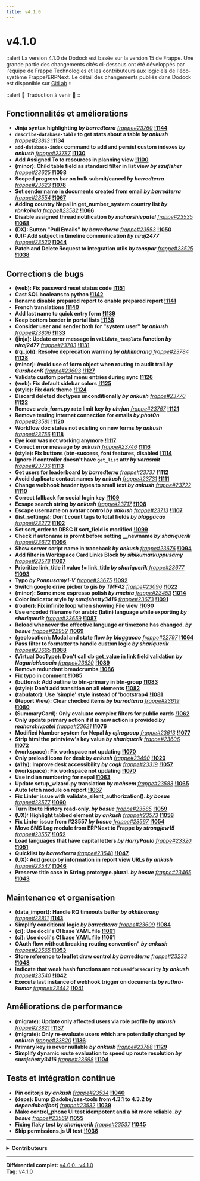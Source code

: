 ```yaml
---
title: v4.1.0
---
```


# v4.1.0

::alert
La version 4.1.0 de Dodock est basée sur la version 15 de Frappe.
Une grande partie des changements cités ci-dessous ont été développés par l'équipe de Frappe Technologies et les contributeurs aux logiciels de l'éco-système Frappe/ERPNext.
Le détail des changements publiés dans Dodock est disponible sur [GitLab](https://gitlab.com/dokos/dodock/-/releases/v4.1.0)
::

::alert
:construction: Traduction à venir :construction:
::

## Fonctionnalités et améliorations

- **Jinja syntax highlighting _by barredterra_** [_frappe#23760_](https://github.com/frappe/frappe/pull/23760) **[!1144](https://gitlab.com/dokos/dodock/-/merge_requests/1144)**
- **`describe-database-table` to get stats about a table _by ankush_** [_frappe#23813_](https://github.com/frappe/frappe/pull/23813) **[!1134](https://gitlab.com/dokos/dodock/-/merge_requests/1134)**
- **`add-database-index` command to add and persist custom indexes _by ankush_** [_frappe#23787_](https://github.com/frappe/frappe/pull/23787) **[!1130](https://gitlab.com/dokos/dodock/-/merge_requests/1130)**
- **Add Assigned To to resources in planning view** **[!1100](https://gitlab.com/dokos/dodock/-/merge_requests/1100)**
- **(minor): Child table field as standard filter in list view _by szufisher_** [_frappe#23625_](https://github.com/frappe/frappe/pull/23625) **[!1098](https://gitlab.com/dokos/dodock/-/merge_requests/1098)**
- **Scoped progress bar on bulk submit/cancel _by barredterra_** [_frappe#23623_](https://github.com/frappe/frappe/pull/23623) **[!1078](https://gitlab.com/dokos/dodock/-/merge_requests/1078)**
- **Set sender name in documents created from email _by barredterra_** [_frappe#23554_](https://github.com/frappe/frappe/pull/23554) **[!1067](https://gitlab.com/dokos/dodock/-/merge_requests/1067)**
- **Adding country Nepal in get\_number\_system country list _by rbnkoirala_** [_frappe#23582_](https://github.com/frappe/frappe/pull/23582) **[!1066](https://gitlab.com/dokos/dodock/-/merge_requests/1066)**
- **Disable assigned thread notification _by maharshivpatel_** [_frappe#23535_](https://github.com/frappe/frappe/pull/23535) **[!1068](https://gitlab.com/dokos/dodock/-/merge_requests/1068)**
- **(DX): Button "Pull Emails" _by barredterra_** [_frappe#23553_](https://github.com/frappe/frappe/pull/23553) **[!1050](https://gitlab.com/dokos/dodock/-/merge_requests/1050)**
- **(UI): Add subject in timeline communication _by niraj2477_** [_frappe#23520_](https://github.com/frappe/frappe/pull/23520) **[!1044](https://gitlab.com/dokos/dodock/-/merge_requests/1044)**
- **Patch and Delete Request to integration utils _by tonspar_** [_frappe#23525_](https://github.com/frappe/frappe/pull/23525) **[!1038](https://gitlab.com/dokos/dodock/-/merge_requests/1038)**


## Corrections de bugs

- **(web): Fix password reset status code** **[!1151](https://gitlab.com/dokos/dodock/-/merge_requests/1151)**
- **Cast SQL booleans to python** **[!1142](https://gitlab.com/dokos/dodock/-/merge_requests/1142)**
- **Rename disable prepared report to enable prepared report** **[!1141](https://gitlab.com/dokos/dodock/-/merge_requests/1141)**
- **French translations** **[!1140](https://gitlab.com/dokos/dodock/-/merge_requests/1140)**
- **Add last name to quick entry form** **[!1139](https://gitlab.com/dokos/dodock/-/merge_requests/1139)**
- **Keep bottom border in portal lists** **[!1138](https://gitlab.com/dokos/dodock/-/merge_requests/1138)**
- **Consider user and sender both for "system user" _by ankush_** [_frappe#23806_](https://github.com/frappe/frappe/pull/23806) **[!1133](https://gitlab.com/dokos/dodock/-/merge_requests/1133)**
- **(jinja): Update error message in `validate_template` function _by niraj2477_** [_frappe#23783_](https://github.com/frappe/frappe/pull/23783) **[!1131](https://gitlab.com/dokos/dodock/-/merge_requests/1131)**
- **(rq\_job): Resolve deprecation warning _by akhilnarang_** [_frappe#23784_](https://github.com/frappe/frappe/pull/23784) **[!1128](https://gitlab.com/dokos/dodock/-/merge_requests/1128)**
- **(minor): Avoid use of form object when routing to audit trail _by GursheenK_** [_frappe#23603_](https://github.com/frappe/frappe/pull/23603) **[!1127](https://gitlab.com/dokos/dodock/-/merge_requests/1127)**
- **Validate custom portal menu entries during sync** **[!1126](https://gitlab.com/dokos/dodock/-/merge_requests/1126)**
- **(web): Fix default sidebar colors** **[!1125](https://gitlab.com/dokos/dodock/-/merge_requests/1125)**
- **(style): Fix dark theme** **[!1124](https://gitlab.com/dokos/dodock/-/merge_requests/1124)**
- **Discard deleted doctypes unconditionally _by ankush_** [_frappe#23770_](https://github.com/frappe/frappe/pull/23770) **[!1122](https://gitlab.com/dokos/dodock/-/merge_requests/1122)**
- **Remove web\_form.py rate limit key _by uhrjun_** [_frappe#23767_](https://github.com/frappe/frappe/pull/23767) **[!1121](https://gitlab.com/dokos/dodock/-/merge_requests/1121)**
- **Remove testing internet connection for emails _by phot0n_** [_frappe#23581_](https://github.com/frappe/frappe/pull/23581) **[!1120](https://gitlab.com/dokos/dodock/-/merge_requests/1120)**
- **Workflow doc states not existing on new forms _by ankush_** [_frappe#23756_](https://github.com/frappe/frappe/pull/23756) **[!1118](https://gitlab.com/dokos/dodock/-/merge_requests/1118)**
- **Eye icon was not working anymore** **[!1117](https://gitlab.com/dokos/dodock/-/merge_requests/1117)**
- **Correct error message _by ankush_** [_frappe#23746_](https://github.com/frappe/frappe/pull/23746) **[!1116](https://gitlab.com/dokos/dodock/-/merge_requests/1116)**
- **(style): Fix buttons (btn-success, font features, disabled** **[!1114](https://gitlab.com/dokos/dodock/-/merge_requests/1114)**
- **Ignore if controller doesn't have `get_list` attr _by vorasmit_** [_frappe#23736_](https://github.com/frappe/frappe/pull/23736) **[!1113](https://gitlab.com/dokos/dodock/-/merge_requests/1113)**
- **Get users for leaderboard _by barredterra_** [_frappe#23737_](https://github.com/frappe/frappe/pull/23737) **[!1112](https://gitlab.com/dokos/dodock/-/merge_requests/1112)**
- **Avoid duplicate contact names _by ankush_** [_frappe#23731_](https://github.com/frappe/frappe/pull/23731) **[!1111](https://gitlab.com/dokos/dodock/-/merge_requests/1111)**
- **Change webhook header types to small text _by ankush_** [_frappe#23722_](https://github.com/frappe/frappe/pull/23722) **[!1110](https://gitlab.com/dokos/dodock/-/merge_requests/1110)**
- **Correct fallback for social login key** **[!1109](https://gitlab.com/dokos/dodock/-/merge_requests/1109)**
- **Ecsape search string _by ankush_** [_frappe#23717_](https://github.com/frappe/frappe/pull/23717) **[!1108](https://gitlab.com/dokos/dodock/-/merge_requests/1108)**
- **Escape username on avatar control _by ankush_** [_frappe#23713_](https://github.com/frappe/frappe/pull/23713) **[!1107](https://gitlab.com/dokos/dodock/-/merge_requests/1107)**
- **(list\_settings): Don't count tags to total fields _by blaggacao_** [_frappe#23272_](https://github.com/frappe/frappe/pull/23272) **[!1102](https://gitlab.com/dokos/dodock/-/merge_requests/1102)**
- **Set sort\_order to DESC if sort\_field is modified** **[!1099](https://gitlab.com/dokos/dodock/-/merge_requests/1099)**
- **Check if autoname is promt before setting \_\_newname _by shariquerik_** [_frappe#23672_](https://github.com/frappe/frappe/pull/23672) **[!1096](https://gitlab.com/dokos/dodock/-/merge_requests/1096)**
- **Show server script name in traceback _by ankush_** [_frappe#23676_](https://github.com/frappe/frappe/pull/23676) **[!1094](https://gitlab.com/dokos/dodock/-/merge_requests/1094)**
- **Add filter in Workspace Card Links Block _by sibikumarkuppusamy_** [_frappe#23578_](https://github.com/frappe/frappe/pull/23578) **[!1097](https://gitlab.com/dokos/dodock/-/merge_requests/1097)**
- **Prioritize link\_title if value != link\_title _by shariquerik_** [_frappe#23677_](https://github.com/frappe/frappe/pull/23677) **[!1093](https://gitlab.com/dokos/dodock/-/merge_requests/1093)**
- **Typo _by Ponnusamy1-V_** [_frappe#23675_](https://github.com/frappe/frappe/pull/23675) **[!1092](https://gitlab.com/dokos/dodock/-/merge_requests/1092)**
- **Switch google drive picker to gis _by TMF42_** [_frappe#23096_](https://github.com/frappe/frappe/pull/23096) **[!1022](https://gitlab.com/dokos/dodock/-/merge_requests/1022)**
- **(minor): Some more espresso polish _by rmehta_** [_frappe#23453_](https://github.com/frappe/frappe/pull/23453) **[!1014](https://gitlab.com/dokos/dodock/-/merge_requests/1014)**
- **Color indicator style _by surajshetty3416_** [_frappe#23673_](https://github.com/frappe/frappe/pull/23673) **[!1091](https://gitlab.com/dokos/dodock/-/merge_requests/1091)**
- **(router): Fix infinite loop when showing File view** **[!1090](https://gitlab.com/dokos/dodock/-/merge_requests/1090)**
- **Use encoded filename for arabic (latin) language while exporting _by shariquerik_** [_frappe#23659_](https://github.com/frappe/frappe/pull/23659) **[!1087](https://gitlab.com/dokos/dodock/-/merge_requests/1087)**
- **Reload whenever the effective language or timezone has changed. _by bosue_** [_frappe#22952_](https://github.com/frappe/frappe/pull/22952) **[!1069](https://gitlab.com/dokos/dodock/-/merge_requests/1069)**
- **(geolocation): Modal and state flow _by blaggacao_** [_frappe#22797_](https://github.com/frappe/frappe/pull/22797) **[!1064](https://gitlab.com/dokos/dodock/-/merge_requests/1064)**
- **Pass filter to formatter to handle custom logic _by shariquerik_** [_frappe#23665_](https://github.com/frappe/frappe/pull/23665) **[!1088](https://gitlab.com/dokos/dodock/-/merge_requests/1088)**
- **(Virtual DocType): Don't call db get\_value in link field validation _by NagariaHussain_** [_frappe#23620_](https://github.com/frappe/frappe/pull/23620) **[!1089](https://gitlab.com/dokos/dodock/-/merge_requests/1089)**
- **Remove redundant breadcrumbs** **[!1086](https://gitlab.com/dokos/dodock/-/merge_requests/1086)**
- **Fix typo in comment** **[!1085](https://gitlab.com/dokos/dodock/-/merge_requests/1085)**
- **(buttons): Add outline to btn-primary in btn-group** **[!1083](https://gitlab.com/dokos/dodock/-/merge_requests/1083)**
- **(style): Don't add transition on all elements** **[!1082](https://gitlab.com/dokos/dodock/-/merge_requests/1082)**
- **(tabulator): Use 'simple' style instead of 'bootstrap4** **[!1081](https://gitlab.com/dokos/dodock/-/merge_requests/1081)**
- **(Report View): Clear checked items _by barredterra_** [_frappe#23619_](https://github.com/frappe/frappe/pull/23619) **[!1080](https://gitlab.com/dokos/dodock/-/merge_requests/1080)**
- **(SummaryCard): Only evaluate complex filters for public cards** **[!1062](https://gitlab.com/dokos/dodock/-/merge_requests/1062)**
- **Only update primary action if it is new action is provided _by maharshivpatel_** [_frappe#23621_](https://github.com/frappe/frappe/pull/23621) **[!1076](https://gitlab.com/dokos/dodock/-/merge_requests/1076)**
- **Modified Number system for Nepal _by ajiragroup_** [_frappe#23613_](https://github.com/frappe/frappe/pull/23613) **[!1077](https://gitlab.com/dokos/dodock/-/merge_requests/1077)**
- **Strip html the printview's key value _by shariquerik_** [_frappe#23606_](https://github.com/frappe/frappe/pull/23606) **[!1072](https://gitlab.com/dokos/dodock/-/merge_requests/1072)**
- **(workspace): Fix workspace not updating** **[!1070](https://gitlab.com/dokos/dodock/-/merge_requests/1070)**
- **Only preload icons for desk _by ankush_** [_frappe#23490_](https://github.com/frappe/frappe/pull/23490) **[!1020](https://gitlab.com/dokos/dodock/-/merge_requests/1020)**
- **(a11y): Improve desk accessibility _by cogk_** [_frappe#23319_](https://github.com/frappe/frappe/pull/23319) **[!1057](https://gitlab.com/dokos/dodock/-/merge_requests/1057)**
- **(workspace): Fix workspace not updating** **[!1070](https://gitlab.com/dokos/dodock/-/merge_requests/1070)**
- **Use indian numbering for nepal** **[!1063](https://gitlab.com/dokos/dodock/-/merge_requests/1063)**
- **Update setup\_wizard.py translation _by mahsem_** [_frappe#23583_](https://github.com/frappe/frappe/pull/23583) **[!1065](https://gitlab.com/dokos/dodock/-/merge_requests/1065)**
- **Auto fetch module on report** **[!1037](https://gitlab.com/dokos/dodock/-/merge_requests/1037)**
- **Fix Linter issue with validate\_silent\_authorization(). _by bosue_** [_frappe#23577_](https://github.com/frappe/frappe/pull/23577) **[!1060](https://gitlab.com/dokos/dodock/-/merge_requests/1060)**
- **Turn Route History read-only. _by bosue_** [_frappe#23585_](https://github.com/frappe/frappe/pull/23585) **[!1059](https://gitlab.com/dokos/dodock/-/merge_requests/1059)**
- **(UX): Highlight tabbed element _by ankush_** [_frappe#23573_](https://github.com/frappe/frappe/pull/23573) **[!1058](https://gitlab.com/dokos/dodock/-/merge_requests/1058)**
- **Fix Linter issue from #23557 _by bosue_** [_frappe#23567_](https://github.com/frappe/frappe/pull/23567) **[!1054](https://gitlab.com/dokos/dodock/-/merge_requests/1054)**
- **Move SMS Log module from ERPNext to Frappe _by strongjaw15_** [_frappe#23557_](https://github.com/frappe/frappe/pull/23557) **[!1052](https://gitlab.com/dokos/dodock/-/merge_requests/1052)**
- **Load languages that have capital letters _by HarryPaulo_** [_frappe#23320_](https://github.com/frappe/frappe/pull/23320) **[!1051](https://gitlab.com/dokos/dodock/-/merge_requests/1051)**
- **Quicklist _by barredterra_** [_frappe#23548_](https://github.com/frappe/frappe/pull/23548) **[!1047](https://gitlab.com/dokos/dodock/-/merge_requests/1047)**
- **(UX): Add group by information in report view URLs _by ankush_** [_frappe#23547_](https://github.com/frappe/frappe/pull/23547) **[!1046](https://gitlab.com/dokos/dodock/-/merge_requests/1046)**
- **Preserve title case in String.prototype.plural. _by bosue_** [_frappe#23465_](https://github.com/frappe/frappe/pull/23465) **[!1043](https://gitlab.com/dokos/dodock/-/merge_requests/1043)**


## Maintenance et organisation

- **(data\_import): Handle RQ timeouts better _by akhilnarang_** [_frappe#23811_](https://github.com/frappe/frappe/pull/23811) **[!1143](https://gitlab.com/dokos/dodock/-/merge_requests/1143)**
- **Simplify conditional logic _by barredterra_** [_frappe#23609_](https://github.com/frappe/frappe/pull/23609) **[!1084](https://gitlab.com/dokos/dodock/-/merge_requests/1084)**
- **(ci): Use docli's CI base YAML file** **[!1061](https://gitlab.com/dokos/dodock/-/merge_requests/1061)**
- **(ci): Use docli's CI base YAML file** **[!1061](https://gitlab.com/dokos/dodock/-/merge_requests/1061)**
- **OAuth flow without breaking routing convention" _by ankush_** [_frappe#23565_](https://github.com/frappe/frappe/pull/23565) **[!1053](https://gitlab.com/dokos/dodock/-/merge_requests/1053)**
- **Store reference to leaflet draw control _by barredterra_** [_frappe#23233_](https://github.com/frappe/frappe/pull/23233) **[!1048](https://gitlab.com/dokos/dodock/-/merge_requests/1048)**
- **Indicate that weak hash functions are not `usedforsecurity` _by ankush_** [_frappe#23540_](https://github.com/frappe/frappe/pull/23540) **[!1042](https://gitlab.com/dokos/dodock/-/merge_requests/1042)**
- **Execute last instance of webhook trigger on documents _by ruthra-kumar_** [_frappe#23442_](https://github.com/frappe/frappe/pull/23442) **[!1041](https://gitlab.com/dokos/dodock/-/merge_requests/1041)**


## Améliorations de performance

- **(migrate): Update only affected users via role profile _by ankush_** [_frappe#23821_](https://github.com/frappe/frappe/pull/23821) **[!1137](https://gitlab.com/dokos/dodock/-/merge_requests/1137)**
- **(migrate): Only re-evaluate users which are potentially changed _by ankush_** [_frappe#23820_](https://github.com/frappe/frappe/pull/23820) **[!1136](https://gitlab.com/dokos/dodock/-/merge_requests/1136)**
- **Primary key is never nullable _by ankush_** [_frappe#23788_](https://github.com/frappe/frappe/pull/23788) **[!1129](https://gitlab.com/dokos/dodock/-/merge_requests/1129)**
- **Simplify dynamic route evaluation to speed up route resolution _by surajshetty3416_** [_frappe#23698_](https://github.com/frappe/frappe/pull/23698) **[!1104](https://gitlab.com/dokos/dodock/-/merge_requests/1104)**


## Tests et intégration continue

- **Pin editorjs _by ankush_** [_frappe#23534_](https://github.com/frappe/frappe/pull/23534) **[!1040](https://gitlab.com/dokos/dodock/-/merge_requests/1040)**
- **(deps): Bump @adobe/css-tools from 4.3.1 to 4.3.2 _by dependabot[bot]_** [_frappe#23532_](https://github.com/frappe/frappe/pull/23532) **[!1039](https://gitlab.com/dokos/dodock/-/merge_requests/1039)**
- **Make control\_phone UI test idempotent and a bit more reliable. _by bosue_** [_frappe#23569_](https://github.com/frappe/frappe/pull/23569) **[!1055](https://gitlab.com/dokos/dodock/-/merge_requests/1055)**
- **Fixing flaky test _by shariquerik_** [_frappe#23537_](https://github.com/frappe/frappe/pull/23537) **[!1045](https://gitlab.com/dokos/dodock/-/merge_requests/1045)**
- **Skip permissions.js UI test** **[!1036](https://gitlab.com/dokos/dodock/-/merge_requests/1036)**


---

<details><summary><b>Contributeurs</b></summary>

- **Corentin Forler** (39)
- **Ankush Menat** (22)
- **barredterra** (18)
- **Charles-Henri Decultot** (11)
- **Shariq Ansari** (11)
- **Bernd Oliver Sünderhauf** (7)
- **14987** (4)
- **David Arnold** (4)
- **Raffael Meyer** (3)
- **Suraj Shetty** (3)

<details><summary>et 22 autres contributeurs...</summary>

- Akhil Narang
- Maharshi Patel
- ajiragroup
- Arjun
- Corin Wenger
- Fisher Yu
- Gursheen Kaur Anand
- HarryPaulo
- Md Hussain Nagaria
- Niraj Gautam
- Ponnusamy
- Rabin Koirala
- Ritwik Puri
- Sagar Vora
- Smit Vora
- Thomas Fojan
- Trusted Computer
- hyaray
- mahsem
- ruthra kumar
- sibi kumar k
- tonspar

</details>
</details>

---

**Différentiel complet:** [v4.0.0...v4.1.0](https://gitlab.com/dokos/dodock/-/compare/v4.0.0...v4.1.0)  
**Tag:** [v4.1.0](https://gitlab.com/dokos/dodock/-/tags/v4.1.0)
